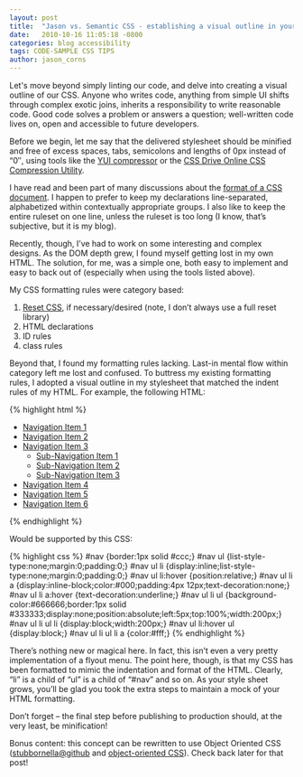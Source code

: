 ```yaml
---
layout: post
title:  "Jason vs. Semantic CSS - establishing a visual outline in your stylesheet"
date:   2010-10-16 11:05:18 -0800
categories: blog accessibility
tags: CODE-SAMPLE CSS TIPS
author: jason_corns
---
```

Let's move beyond simply linting our code, and delve into creating a visual outline of our CSS.<!--more-->  Anyone who writes code, anything from simple UI shifts through complex exotic joins, inherits a responsibility to write reasonable code.  Good code solves a problem or answers a question; well-written code lives on, open and accessible to future developers.
 
Before we begin, let me say that the delivered stylesheet should be minified and free of excess spaces, tabs, semicolons and lengths of 0px instead of “0″, using tools like the [YUI compressor](http://developer.yahoo.com/yui/compressor/) or the [CSS Drive Online CSS Compression Utility](http://www.cssdrive.com/index.php/main/csscompressor/).

I have read and been part of many discussions about the [format of a CSS document](http://stackoverflow.com/questions/72911/whats-the-best-way-to-organize-css-rules).  I happen to prefer to keep my declarations line-separated, alphabetized within contextually appropriate groups.  I also like to keep the entire ruleset on one line, unless the ruleset is too long (I know, that’s subjective, but it is my blog).

Recently, though, I’ve had to work on some interesting and complex designs.  As the DOM depth grew, I found myself getting lost in my own HTML.  The solution, for me, was a simple one, both easy to implement and easy to back out of (especially when using the tools listed above).

My CSS formatting rules were category based:

1. [Reset CSS](http://developer.yahoo.com/yui/reset/), if necessary/desired (note, I don’t always use a full reset library)
1. HTML declarations
1. ID rules
1. class rules

Beyond that, I found my formatting rules lacking.  Last-in mental flow within category left me lost and confused.  To buttress my existing formatting rules, I adopted a visual outline in my stylesheet that matched the indent rules of my HTML.  For example, the following HTML:

{% highlight html %}
<div id="nav">
   <ul>
      <li><a href="#" title="some local navigation link">Navigation Item 1</a></li>
      <li><a href="#" title="some local navigation link">Navigation Item 2</a></li>
      <li><a href="#" title="some local navigation link">Navigation Item 3</a>
         <ul>
            <li><a href="#" title="some local navigation link">Sub-Navigation Item 1</a></li>
            <li><a href="#" title="some local navigation link">Sub-Navigation Item 2</a></li>
            <li><a href="#" title="some local navigation link">Sub-Navigation Item 3</a>
         </ul>
      </li>
      <li><a href="#" title="some local navigation link">Navigation Item 4</a></li>
      <li><a href="#" title="some local navigation link">Navigation Item 5</a></li>
      <li><a href="#" title="some local navigation link">Navigation Item 6</a></li>
   </ul>
</div>
{% endhighlight %}

Would be supported by this CSS:

{% highlight css %}
#nav {border:1px solid #ccc;}
	#nav ul {list-style-type:none;margin:0;padding:0;}
		#nav ul li {display:inline;list-style-type:none;margin:0;padding:0;}
		#nav ul li:hover {position:relative;}
			#nav ul li a {display:inline-block;color:#000;padding:4px 12px;text-decoration:none;}
			#nav ul li a:hover {text-decoration:underline;}
			#nav ul li ul {background-color:#666666;border:1px solid #333333;display:none;position:absolute;left:5px;top:100%;width:200px;}
			#nav ul li ul li {display:block;width:200px;}
			#nav ul li:hover ul {display:block;}
			#nav ul li ul li a {color:#fff;}
{% endhighlight %}

There’s nothing new or magical here. In fact, this isn’t even a very pretty implementation of a flyout menu. The point here, though, is that my CSS has been formatted to mimic the indentation and format of the HTML.  Clearly, “li” is a child of “ul” is a child of “#nav” and so on.  As your style sheet grows, you’ll be glad you took the extra steps to maintain a mock of your HTML formatting.

Don’t forget – the final step before publishing to production should, at the very least, be minification!

Bonus content: this concept can be rewritten to use Object Oriented CSS ([stubbornella@github](http://github.com/stubbornella/oocss/wiki) and [object-oriented CSS](http://oocss.org/)).  Check back later for that post!
